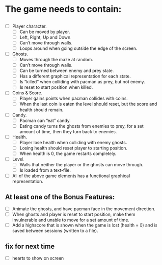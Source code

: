 # The game needs to contain:
## 
- [ ] Player character.
    - [ ] Can be moved by player.
    - [ ] Left, Right, Up and Down.
    - [ ] Can’t move through walls.
    - [ ] Loops around when going outside the edge of the screen.
- [ ] Ghosts.
    - [ ] Moves through the maze at random.
    - [ ] Can’t move through walls.
    - [ ] Can be turned between enemy and prey state.
    - [ ] Has a different graphical representation for each state.
    - [ ] Is ”killed” when colliding with pacman as prey, but not enemy.
    - [ ] Is reset to start position when killed.
- [ ] Coins & Score.
    - [ ] Player gains points when pacman collides with coins.
    - [ ] When the last coin is eaten the level should reset, but the score and health should remain.
- [ ] Candy.
    - [ ] Pacman can ”eat” candy.
    - [ ] Eating candy turns the ghosts from enemies to prey, for a set amount of time, then they turn back to enemies.
- [ ] Health.
    - [ ] Player lose health when colliding with enemy ghosts.
    - [ ] Losing health should reset player to starting position.
    - [ ] When health is 0, the game restarts completely.
- [ ] Level.
    - [ ] Walls that neither the player or the ghosts can move through.
    - [ ] Is loaded from a text-file.
- [ ] All of the above game elements has a functional graphical representation.
## At least one of the Bonus Features:
- [ ] Animate the ghosts, and have pacman face in the movement direction.
- [ ] When ghosts and player is reset to start position, make them invulnerable and unable to move for a set amount of time.
- [ ] Add a highscore that is shown when the game is lost (health = 0) and is saved between sessions (written to a file).

## fix for next time
- [ ] hearts to show on screen